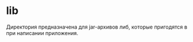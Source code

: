 # lib
Директория предназначена для jar-архивов либ, которые пригодятся в при написании приложения.


